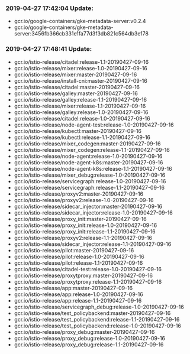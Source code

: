### 2019-04-27 17:42:04 Update:

- gcr.io/google-containers/gke-metadata-server:v0.2.4
- gcr.io/google-containers/gke-metadata-server:3456fb366cb331e1fa77d3f3db821c564db3e178
### 2019-04-27 17:48:41 Update:

- gcr.io/istio-release/citadel:release-1.1-20190427-09-16
- gcr.io/istio-release/mixer:release-1.0-20190427-09-16
- gcr.io/istio-release/mixer:master-20190427-09-16
- gcr.io/istio-release/install-cni:master-20190427-09-16
- gcr.io/istio-release/citadel:master-20190427-09-16
- gcr.io/istio-release/galley:master-20190427-09-16
- gcr.io/istio-release/galley:release-1.1-20190427-09-16
- gcr.io/istio-release/mixer:release-1.1-20190427-09-16
- gcr.io/istio-release/galley:release-1.0-20190427-09-16
- gcr.io/istio-release/citadel:release-1.0-20190427-09-16
- gcr.io/istio-release/node-agent-test:release-1.0-20190427-09-16
- gcr.io/istio-release/kubectl:master-20190427-09-16
- gcr.io/istio-release/kubectl:release-1.1-20190427-09-16
- gcr.io/istio-release/mixer_codegen:master-20190427-09-16
- gcr.io/istio-release/mixer_codegen:release-1.1-20190427-09-16
- gcr.io/istio-release/node-agent:release-1.0-20190427-09-16
- gcr.io/istio-release/node-agent-k8s:master-20190427-09-16
- gcr.io/istio-release/node-agent-k8s:release-1.1-20190427-09-16
- gcr.io/istio-release/mixer_debug:release-1.0-20190427-09-16
- gcr.io/istio-release/servicegraph:release-1.0-20190427-09-16
- gcr.io/istio-release/servicegraph:release-1.1-20190427-09-16
- gcr.io/istio-release/proxyv2:master-20190427-09-16
- gcr.io/istio-release/proxyv2:release-1.0-20190427-09-16
- gcr.io/istio-release/sidecar_injector:master-20190427-09-16
- gcr.io/istio-release/sidecar_injector:release-1.0-20190427-09-16
- gcr.io/istio-release/proxy_init:master-20190427-09-16
- gcr.io/istio-release/proxy_init:release-1.0-20190427-09-16
- gcr.io/istio-release/proxy_init:release-1.1-20190427-09-16
- gcr.io/istio-release/proxyv2:release-1.1-20190427-09-16
- gcr.io/istio-release/sidecar_injector:release-1.1-20190427-09-16
- gcr.io/istio-release/pilot:master-20190427-09-16
- gcr.io/istio-release/pilot:release-1.0-20190427-09-16
- gcr.io/istio-release/pilot:release-1.1-20190427-09-16
- gcr.io/istio-release/citadel-test:release-1.0-20190427-09-16
- gcr.io/istio-release/proxytproxy:master-20190427-09-16
- gcr.io/istio-release/proxytproxy:release-1.1-20190427-09-16
- gcr.io/istio-release/app:master-20190427-09-16
- gcr.io/istio-release/app:release-1.0-20190427-09-16
- gcr.io/istio-release/app:release-1.1-20190427-09-16
- gcr.io/istio-release/servicegraph_debug:release-1.0-20190427-09-16
- gcr.io/istio-release/test_policybackend:master-20190427-09-16
- gcr.io/istio-release/test_policybackend:release-1.1-20190427-09-16
- gcr.io/istio-release/test_policybackend:release-1.0-20190427-09-16
- gcr.io/istio-release/proxy_debug:master-20190427-09-16
- gcr.io/istio-release/proxy_debug:release-1.0-20190427-09-16
- gcr.io/istio-release/proxy_debug:release-1.1-20190427-09-16
